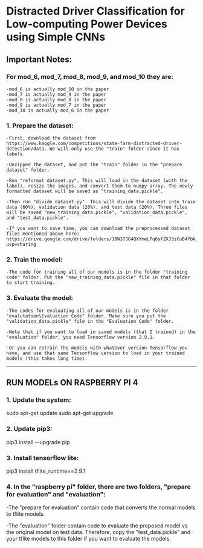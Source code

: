 # Distracted Driver Classification for Low-computing Power Devices using Simple CNNs

## Important Notes:

### For mod_6, mod_7, mod_8, mod_9, and mod_10 they are:
	-mod_6 is actually mod_10 in the paper
 	-mod_7 is actually mod_9 in the paper
  	-mod_8 is actually mod_8 in the paper
   	-mod_9 is actually mod_7 in the paper
    -mod_10 is actually mod_6 in the paper

### 1. Prepare the dataset:

	-First, download the dataset from https://www.kaggle.com/competitions/state-farm-distracted-driver-detection/data. We will only use the "train" folder since it has labels.

	-Unzipped the dataset, and put the "train" folder in the "prepare dataset" folder.

	-Run "reformat dataset.py". This will load in the dataset (with the label), resize the images, and convert them to numpy array. The newly formatted dataset will be saved as "training_data.pickle".

	-Then run "divide dataset.py". This will divide the dataset into train data (60%), validation data (20%), and test data (20%). Three files will be saved "new_training_data.pickle", "validation_data.pickle", and "test_data.pickle".

	-If you want to save time, you can download the preprocessed dataset files mentioned above here: https://drive.google.com/drive/folders/10W37JG4QXYmeLFq6sfZXJ3iCuB4Ybk_o?usp=sharing


### 2. Train the model:

	-The code for training all of our models is in the folder "training code" folder. Put the "new_training_data.pickle" file in that folder to start training.

### 3. Evaluate the model:
	
	-The codes for evaluating all of our models is in the folder "evalutation\Evaluation Code" folder. Make sure you put the "validation_data.pickle" file in the "Evaluation Code" folder.

	-Note that if you want to load in saved models (that I trained) in the "evaluation" folder, you need Tensorflow version 2.9.1.

	-Or you can retrain the models with whatever version Tensorflow you have, and use that same Tensorflow version to load in your trained models (this takes long time).

----------------------------------------------------------------------------------------------------------------------------------

## RUN MODELs ON RASPBERRY PI 4


### 1. Update the system:
sudo apt-get update
sudo apt-get upgrade
   
### 2. Update pip3:
pip3 install --upgrade pip
   
### 3. Install tensorflow lite:
pip3 install tflite_runtime==2.9.1

### 4. In the "raspberry pi" folder, there are two folders, "prepare for evaluation" and "evaluation":
-The "prepare for evaluation" contain code that converts the normal models to tflite models.
   
-The "evaluation" folder contain code to evaluate the proposed model vs the original model on test data. Therefore, copy the "test_data.pickle" and your tflite models to this folder if you want to evaluate the models.
   

